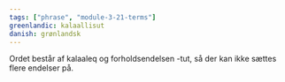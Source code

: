 ```yaml
---
tags: ["phrase", "module-3-21-terms"]
greenlandic: kalaallisut
danish: grønlandsk
---
```

Ordet består af kalaaleq og forholdsendelsen -tut, så der kan ikke sættes flere endelser på.
